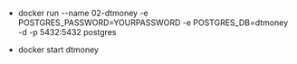 - docker run --name 02-dtmoney  -e POSTGRES_PASSWORD=YOURPASSWORD -e POSTGRES_DB=dtmoney -d -p 5432:5432 postgres

- docker start dtmoney